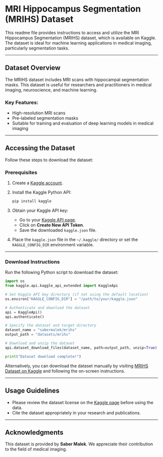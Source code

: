 
# MRI Hippocampus Segmentation (MRIHS) Dataset

This readme file provides instructions to access and utilize the MRI Hippocampus Segmentation (MRIHS) dataset, which is available on Kaggle. The dataset is ideal for machine learning applications in medical imaging, particularly segmentation tasks.

---

## Dataset Overview

The MRIHS dataset includes MRI scans with hippocampal segmentation masks. This dataset is useful for researchers and practitioners in medical imaging, neuroscience, and machine learning.

### Key Features:
- High-resolution MRI scans
- Pre-labeled segmentation masks
- Suitable for training and evaluation of deep learning models in medical imaging

---

## Accessing the Dataset

Follow these steps to download the dataset:

### Prerequisites
1. Create a [Kaggle account](https://www.kaggle.com/).
2. Install the Kaggle Python API:
   ```bash
   pip install kaggle
   ```

3. Obtain your Kaggle API key:
   - Go to your [Kaggle API page](https://www.kaggle.com/account).
   - Click on **Create New API Token**.
   - Save the downloaded `kaggle.json` file.

4. Place the `kaggle.json` file in the `~/.kaggle/` directory or set the `KAGGLE_CONFIG_DIR` environment variable.

---

### Download Instructions

Run the following Python script to download the dataset:

```python
import os
from kaggle.api.kaggle_api_extended import KaggleApi

# Set Kaggle API key directory (if not using the default location)
os.environ["KAGGLE_CONFIG_DIR"] = "/path/to/your/kaggle.json"

# Authenticate and download the dataset
api = KaggleApi()
api.authenticate()

# Specify the dataset and target directory
dataset_name = "sabermalek/mrihs"
output_path = "datasets/mrihs"

# Download and unzip the dataset
api.dataset_download_files(dataset_name, path=output_path, unzip=True)

print("Dataset download complete!")
```

Alternatively, you can download the dataset manually by visiting [MRIHS Dataset on Kaggle](https://www.kaggle.com/datasets/sabermalek/mrihs) and following the on-screen instructions.

---

## Usage Guidelines

- Please review the dataset license on the [Kaggle page](https://www.kaggle.com/datasets/sabermalek/mrihs) before using the data.
- Cite the dataset appropriately in your research and publications.

---

## Acknowledgments

This dataset is provided by **Saber Malek**. We appreciate their contribution to the field of medical imaging.


